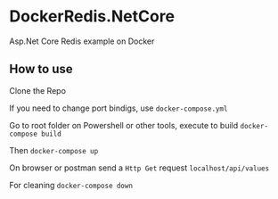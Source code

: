# DockerRedis.NetCore
Asp.Net Core Redis example on Docker

## How to use
Clone the Repo

If you need to change port bindigs, use ``` docker-compose.yml ```

Go to root folder on Powershell or other tools, execute to build  ``` docker-compose build ```

Then ``` docker-compose up ``` 

On browser or postman send a ``` Http Get ``` request ``` localhost/api/values ```

For cleaning ``` docker-compose down ```
